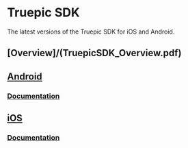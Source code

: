 Truepic SDK
=
The latest versions of the Truepic SDK for iOS and Android. 

## [Overview]/(TruepicSDK_Overview.pdf)

## [Android](/Android/)

###  [Documentation](/iOS/Truepic_Android_SDK.pdf)

## [iOS](/iOS/)

###  [Documentation](/iOS/Truepic_iOS_SDK.pdf)




